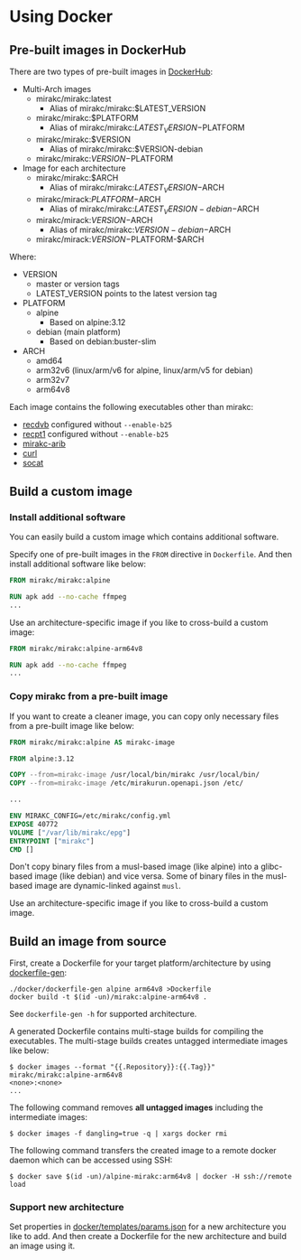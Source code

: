 # Using Docker

## Pre-built images in DockerHub

There are two types of pre-built images in [DockerHub]:

* Multi-Arch images
  * mirakc/mirakc:latest
    * Alias of mirakc/mirakc:$LATEST_VERSION
  * mirakc/mirakc:$PLATFORM
    * Alias of mirakc/mirakc:$LATEST_VERSION-$PLATFORM
  * mirakc/mirakc:$VERSION
    * Alias of mirakc/mirakc:$VERSION-debian
  * mirakc/mirakc:$VERSION-$PLATFORM
* Image for each architecture
  * mirakc/mirakc:$ARCH
    * Alias of mirakc/mirakc:$LATEST_VERSION-$ARCH
  * mirakc/mirack:$PLATFORM-$ARCH
    * Alias of mirakc/mirakc:$LATEST_VERSION-debian-$ARCH
  * mirakc/mirack:$VERSION-$ARCH
    * Alias of mirakc/mirakc:$VERSION-debian-$ARCH
  * mirakc/mirack:$VERSION-$PLATFORM-$ARCH

Where:

* VERSION
  * master or version tags
  * LATEST_VERSION points to the latest version tag
* PLATFORM
  * alpine
    * Based on alpine:3.12
  * debian (main platform)
    * Based on debian:buster-slim
* ARCH
  * amd64
  * arm32v6 (linux/arm/v6 for alpine, linux/arm/v5 for debian)
  * arm32v7
  * arm64v8

Each image contains the following executables other than mirakc:

* [recdvb] configured without `--enable-b25`
* [recpt1] configured without `--enable-b25`
* [mirakc-arib]
* [curl]
* [socat]

## Build a custom image

### Install additional software

You can easily build a custom image which contains additional software.

Specify one of pre-built images in the `FROM` directive in `Dockerfile`.  And
then install additional software like below:

```Dockerfile
FROM mirakc/mirakc:alpine

RUN apk add --no-cache ffmpeg
...
```

Use an architecture-specific image if you like to cross-build a custom image:

```Dockerfile
FROM mirakc/mirakc:alpine-arm64v8

RUN apk add --no-cache ffmpeg
...
```

### Copy mirakc from a pre-built image

If you want to create a cleaner image, you can copy only necessary files from a
pre-built image like below:

```Dockerfile
FROM mirakc/mirakc:alpine AS mirakc-image

FROM alpine:3.12

COPY --from=mirakc-image /usr/local/bin/mirakc /usr/local/bin/
COPY --from=mirakc-image /etc/mirakurun.openapi.json /etc/

...

ENV MIRAKC_CONFIG=/etc/mirakc/config.yml
EXPOSE 40772
VOLUME ["/var/lib/mirakc/epg"]
ENTRYPOINT ["mirakc"]
CMD []
```

Don't copy binary files from a musl-based image (like alpine) into a glibc-based
image (like debian) and vice versa.  Some of binary files in the musl-based
image are dynamic-linked against `musl`.

Use an architecture-specific image if you like to cross-build a custom image.

## Build an image from source

First, create a Dockerfile for your target platform/architecture by using
[dockerfile-gen](../docker/dockerfile-gen):

```shell
./docker/dockerfile-gen alpine arm64v8 >Dockerfile
docker build -t $(id -un)/mirakc:alpine-arm64v8 .
```

See `dockerfile-gen -h` for supported architecture.

A generated Dockerfile contains multi-stage builds for compiling the
executables.  The multi-stage builds creates untagged intermediate images like
below:

```console
$ docker images --format "{{.Repository}}:{{.Tag}}"
mirakc/mirakc:alpine-arm64v8
<none>:<none>
...
```

The following command removes **all untagged images** including the intermediate
images:

```console
$ docker images -f dangling=true -q | xargs docker rmi
```

The following command transfers the created image to a remote docker daemon
which can be accessed using SSH:

```console
$ docker save $(id -un)/alpine-mirakc:arm64v8 | docker -H ssh://remote load
```

### Support new architecture

Set properties in [docker/templates/params.json](../docker/templates/params/json)
for a new architecture you like to add.  And then create a Dockerfile for the
new architecture and build an image using it.

[recdvb]: http://cgi1.plala.or.jp/~sat/?x=entry:entry180805-164428
[recpt1]: https://github.com/stz2012/recpt1
[mirakc-arib]: https://github.com/mirakc/mirakc-arib
[curl]: https://curl.haxx.se/docs/manpage.html
[socat]: http://www.dest-unreach.org/socat/doc/socat.html
[DockerHub]: https://hub.docker.com/r/mirakc/mirakc
